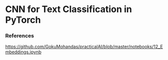# CNN for Text Classification in PyTorch

### References
https://github.com/GokuMohandas/practicalAI/blob/master/notebooks/12_Embeddings.ipynb
